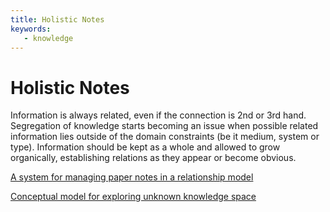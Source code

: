 ```yaml
---
title: Holistic Notes
keywords: 
   - knowledge
---
```


# Holistic Notes

Information is always related, even if the connection is 2nd or 3rd hand. 
Segregation of knowledge starts becoming an issue when possible related information lies outside of the domain constraints (be it medium, system or type). 
Information should be kept as a whole and allowed to grow organically, establishing relations as they appear or become obvious.

[A system for managing paper notes in a relationship model](./20191224110711.md)

[Conceptual model for exploring unknown knowledge space](./20191124235145.md)

